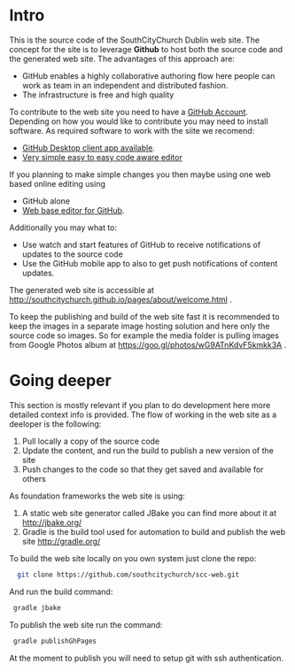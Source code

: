# Intro

This is the source code of the SouthCityChurch Dublin web site. 
The concept for the site is to leverage **Github** to host both the source code and the generated web site.
The advantages of this approach are:

* GitHub enables a highly collaborative authoring flow here people can work as team in an independent and distributed fashion.
* The infrastructure is free and high quality

To contribute to the web site you need to have a [GitHub Account](https://github.com/join). Depending on how you would like to contribute you may need to install software.
As required software to work with the siite we recomend:
* [GitHub Desktop client app available](https://desktop.github.com/).
* [Very simple easy to easy code aware editor](https://code.visualstudio.com/) 

 If you planning to make simple changes you then maybe using one web based online editing using 
 * GitHub alone 
 * [Web base editor for GitHub](http://prose.io/). 
 
Additionally you may what to:
 
* Use watch and start features of GitHub to receive notifications of updates to the source code
* Use the GitHub mobile app to also to get push notifications of content updates. 

The generated web site is accessible at http://southcitychurch.github.io/pages/about/welcome.html .

To keep the publishing and build of the web site fast it is recommended to keep the images in a separate image hosting solution and here only the source code so images.
So for example the media folder is pulling images from Google Photos album at https://goo.gl/photos/wG9ATnKdvF5kmkk3A . 


# Going deeper

This section is mostly relevant if you plan to do development here more detailed context info is provided.
The flow of working in the web site as a deeloper is the following:          

1. Pull locally a copy of the source code
2. Update the content, and run the build to publish a new version of the site
2. Push changes to the code so that they get saved and available for others



As foundation frameworks the web site is using:  
 1. A static web site generator called JBake you can find more about it at http://jbake.org/ 
 2. Gradle is the build tool used for automation to build and publish the web site http://gradle.org/ 

To build the web site locally on you own system just clone the repo:

```Bash 
  git clone https://github.com/southcitychurch/scc-web.git
```

And run the build command:
```Bash
 gradle jbake
```

To publish the web site run the command:
```Bash
 gradle publishGhPages
```

  

At the moment to publish you will need to setup git with ssh authentication.

